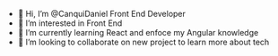 - 👋 Hi, I’m @CanquiDaniel Front End Developer 
- 👀 I’m interested in Front End 
- 🌱 I’m currently learning React and enfoce my Angular knowledge 
- 💞️ I’m looking to collaborate on new project to learn more about tech


<!---
CanquiDaniel/CanquiDaniel is a ✨ special ✨ repository because its `README.md` (this file) appears on your GitHub profile.
You can click the Preview link to take a look at your changes.
--->
